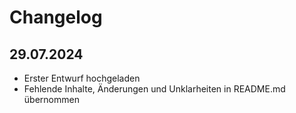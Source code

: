 # Changelog

## 29.07.2024

- Erster Entwurf hochgeladen
- Fehlende Inhalte, Änderungen und Unklarheiten in README.md übernommen
